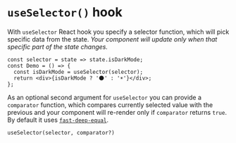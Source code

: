 # `useSelector()` hook

With `useSelector` React hook you specify a selector function, which will pick specific
data from the state. *Your component will update only when that specific part of the state changes.*

```tsx
const selector = state => state.isDarkMode;
const Demo = () => {
  const isDarkMode = useSelector(selector);
  return <div>{isDarkMode ? '🌑' : '☀️'}</div>;
};
```

As an optional second argument for `useSelector` you can provide a `comparator` function, which
compares currently selected value with the previous and your component will re-render only if
`comparator` returns `true`. By default it uses [`fast-deep-equal`](https://github.com/epoberezkin/fast-deep-equal).

```
useSelector(selector, comparator?)
```
